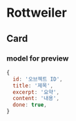 # Rottweiler

## Card

### model for preview

```js
{
  id: '오브젝트 ID',
  title: '제목',
  excerpt: '요약',
  content: '내용',
  done: true,
}
```
